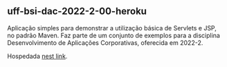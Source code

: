 ## uff-bsi-dac-2022-2-00-heroku
Aplicação simples para demonstrar a utilização básica de Servlets e JSP, no padrão Maven. Faz parte de um conjunto de exemplos para a disciplina Desenvolvimento de Aplicações Corporativas, oferecida em 2022-2.

Hospedada [nest link](http://uff-bsi-dac-2022-wd.herokuapp.com/). 
